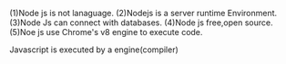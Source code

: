 (1)Node js is not lanaguage.
(2)Nodejs is a server runtime Environment.
(3)Node Js can connect with databases.
(4)Node js free,open source.
(5)Noe js use Chrome's v8 engine to execute code.

<!-- Difference between Runtime and Language ?? -->

Javascript is executed by a engine(compiler)

